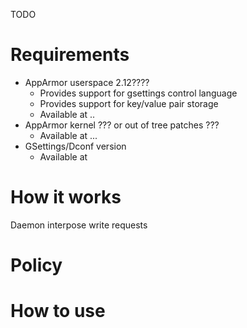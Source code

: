TODO

Requirements
============

-   AppArmor userspace 2.12????
    -   Provides support for gsettings control language
    -   Provides support for key/value pair storage
    -   Available at ..
-   AppArmor kernel ??? or out of tree patches ???
    -   Available at ...
-   GSettings/Dconf version
    -   Available at

How it works
============

Daemon interpose write requests

Policy
======

How to use
==========
